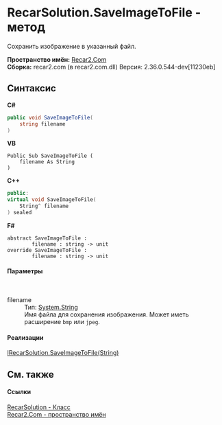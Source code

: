 # RecarSolution.SaveImageToFile - метод
 

Сохранить изображение в указанный файл.

**Пространство имён:**&nbsp;<a href="68726a4f-5108-9c67-8918-cc6a6e73f216">Recar2.Com</a><br />**Сборка:**&nbsp;recar2.com (в recar2.com.dll) Версия: 2.36.0.544-dev[11230eb]

## Синтаксис

**C#**<br />
``` C#
public void SaveImageToFile(
	string filename
)
```

**VB**<br />
``` VB
Public Sub SaveImageToFile ( 
	filename As String
)
```

**C++**<br />
``` C++
public:
virtual void SaveImageToFile(
	String^ filename
) sealed
```

**F#**<br />
``` F#
abstract SaveImageToFile : 
        filename : string -> unit 
override SaveImageToFile : 
        filename : string -> unit 
```


#### Параметры
&nbsp;<dl><dt>filename</dt><dd>Тип:&nbsp;<a href="http://msdn2.microsoft.com/ru-ru/library/s1wwdcbf" target="_blank">System.String</a><br />Имя файла для сохранения изображения. Может иметь расширение `bmp` или `jpeg`.</dd></dl>

#### Реализации
<a href="2d34bf12-c079-c956-76e9-17271a4c3d87">IRecarSolution.SaveImageToFile(String)</a><br />

## См. также


#### Ссылки
<a href="e14aa29d-ef2f-13de-5e80-a958cdec2097">RecarSolution - Класс</a><br /><a href="68726a4f-5108-9c67-8918-cc6a6e73f216">Recar2.Com - пространство имён</a><br />